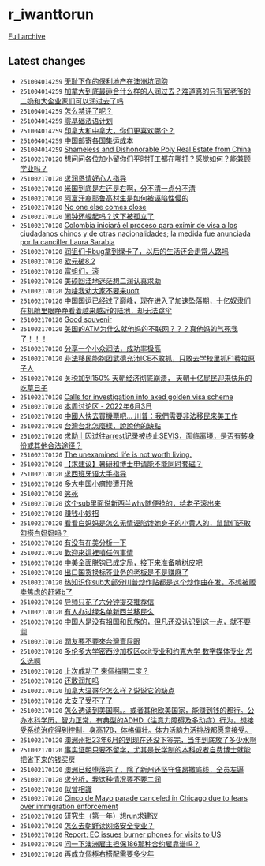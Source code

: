 # r_iwanttorun

[Full archive](archive.md)

## Latest changes

- `251004014259` [无耻下作的保利地产在澳洲坑同胞](../posts/r_iwanttorun/251003152736_1nx28rp.md)
- `251004014259` [加拿大到底最适合什么样的人润过去？难道真的只有官老爷的二奶和大企业家们可以润过去了吗](../posts/r_iwanttorun/251004002719_1nxfttu.md)
- `251004014259` [怎么禁评了呢？](../posts/r_iwanttorun/251003045706_1nwq42o.md)
- `251004014259` [零基础法语计划](../posts/r_iwanttorun/251003093723_1nwujs0.md)
- `251004014259` [印拿大和中拿大，你们更喜欢哪个？](../posts/r_iwanttorun/251003130543_1nwylyj.md)
- `251004014259` [中国邮寄各国集运成本](../posts/r_iwanttorun/251003183717_1nx7cw1.md)
- `251004014259` [Shameless and Dishonorable Poly Real Estate from China](../posts/r_iwanttorun/251003114943_1nwwxi5.md)
- `251002170120` [想问问各位加小留你们平时打工都在哪打？感觉如何？能兼顾学业吗？](../posts/r_iwanttorun/250422211415_1k5hru3.md)
- `251002170120` [求润恳请好心人指导](../posts/r_iwanttorun/250415172725_1jzxqb2.md)
- `251002170120` [米国到底是左还是右啊，分不清一点分不清](../posts/r_iwanttorun/250409150852_1jv83b4.md)
- `251002170120` [阿富汗裔耶鲁高材生是如何被诬陷性侵的](../posts/r_iwanttorun/250417205208_1k1nej7.md)
- `251002170120` [No one else comes close](../posts/r_iwanttorun/250420144445_1k3o3uf.md)
- `251002170120` [闹钟还崛起吗？这下被孤立了](../posts/r_iwanttorun/250409175043_1jvc29k.md)
- `251002170120` [Colombia iniciará el proceso para eximir de visa a los ciudadanos chinos y  de otras nacionalidades; la medida fue anunciada por la canciller Laura Sarabia](../posts/r_iwanttorun/250420143518_1k3nwja.md)
- `251002170120` [润狙们卡bug拿到绿卡了，以后的生活还会走常人路吗](../posts/r_iwanttorun/250419103842_1k2te78.md)
- `251002170120` [欧元破8.2](../posts/r_iwanttorun/250410214034_1jw9lu6.md)
- `251002170120` [富蛆们，滚](../posts/r_iwanttorun/250422162732_1k5amib.md)
- `251002170120` [美硕回洼地迷茫想二润认真求助](../posts/r_iwanttorun/250425103155_1k7hnul.md)
- `251002170120` [为啥我劝大家不要来uoft](../posts/r_iwanttorun/250420233949_1k3zpe0.md)
- `251002170120` [中国国运已经过了巅峰，现在进入了加速坠落期，十亿奴隶们在机舱里眼睁睁看着越来越近的陆地，却无法跳伞](../posts/r_iwanttorun/250412180857_1jxnhxq.md)
- `251002170120` [Good souvenir](../posts/r_iwanttorun/250424234111_1k76ulk.md)
- `251002170120` [美国的ATM为什么就他妈的不联网？？？真他妈的气死我了！！！](../posts/r_iwanttorun/250416134030_1k0kp11.md)
- `251002170120` [分享一个小众润法，成功率极高](../posts/r_iwanttorun/250415202104_1k020x7.md)
- `251002170120` [非法移民能抱团武德充沛ICE不敢抓，只敢去学校里抓F1费拉原子人](../posts/r_iwanttorun/250411165541_1jwupks.md)
- `251002170120` [关税加到150%   天朝经济彻底崩溃，  天朝十亿屁民迎来快乐的吃草日子](../posts/r_iwanttorun/250411170312_1jwuw9h.md)
- `251002170120` [Calls for investigation into axed golden visa scheme](../posts/r_iwanttorun/250415124333_1jzqxwy.md)
- `251002170120` [本周讨论区 - 2022年6月3日](../posts/r_iwanttorun/250418122607_1k23opw.md)
- `251002170120` [中國人快去買機票吧... 川普：我們需要非法移民來美工作](../posts/r_iwanttorun/250411023909_1jwfm32.md)
- `251002170120` [台灣台北怎麼樣，說說他的缺點](../posts/r_iwanttorun/250424033649_1k6ioiy.md)
- `251002170120` [求助｜因过往arrest记录被终止SEVIS，面临离境，是否有转身份或其他合法途径？](../posts/r_iwanttorun/250409073929_1jv06zt.md)
- `251002170120` [The unexamined life is not worth living.](../posts/r_iwanttorun/250421090424_1k491bd.md)
- `251002170120` [【求建议】暑研和博士申请能不能同时套磁？](../posts/r_iwanttorun/250418014735_1k1tjyj.md)
- `251002170120` [求西班牙语大手指导](../posts/r_iwanttorun/250411014007_1jwei3r.md)
- `251002170120` [多大中国小瘤惨遭开除](../posts/r_iwanttorun/250413040023_1jxz4q5.md)
- `251002170120` [笑死](../posts/r_iwanttorun/250418131531_1k24o3b.md)
- `251002170120` [这个sub里面说新西兰whv随便抢的，给老子滚出来](../posts/r_iwanttorun/250412031400_1jx7wk1.md)
- `251002170120` [赚钱小妙招](../posts/r_iwanttorun/250419154339_1k2z6pz.md)
- `251002170120` [看看白妈妈是怎么无情诬陷馋她身子的小黄人的，鼠鼠们还敢勾搭白妈妈吗？](../posts/r_iwanttorun/250417202217_1k1mpj7.md)
- `251002170120` [有没有在美分析一下](../posts/r_iwanttorun/250412160834_1jxkr73.md)
- `251002170120` [歡迎來這裡噴任何事情](../posts/r_iwanttorun/250415183002_1jzzajh.md)
- `251002170120` [中美全面脱钩已成定局，接下来准备啃树皮吧](../posts/r_iwanttorun/250412074733_1jxc3ic.md)
- `251002170120` [出口国货换标签业务的老板是不是赚麻了](../posts/r_iwanttorun/250409201508_1jvfliw.md)
- `251002170120` [热知识你sub大部分川普炒作贴都是这个炒作曲在发，不想被贩卖焦虑的赶紧b了](../posts/r_iwanttorun/250408195042_1jumrue.md)
- `251002170120` [导师只花了六分钟提交推荐信](../posts/r_iwanttorun/250414095157_1jyv1fk.md)
- `251002170120` [有人办过绿名单新西兰移民么](../posts/r_iwanttorun/250410111538_1jvvddi.md)
- `251002170120` [中国人是没有祖国和民族的，但凡还没认识到这一点，就不要润](../posts/r_iwanttorun/250412072153_1jxbr20.md)
- `251002170120` [潤友要不要來台灣賣屁眼](../posts/r_iwanttorun/250421065552_1k4791u.md)
- `251002170120` [多伦多大学密西沙加校区ccit专业和约克大学 数字媒体专业 怎么选啊](../posts/r_iwanttorun/250422201838_1k5get7.md)
- `251002170120` [上次成功了 來個梅開二度？](../posts/r_iwanttorun/250409114014_1jv3o86.md)
- `251002170120` [还敢润加吗](../posts/r_iwanttorun/250421170343_1k4ikmy.md)
- `251002170120` [加拿大温哥华怎么样？说说它的缺点](../posts/r_iwanttorun/250421013335_1k41wtb.md)
- `251002170120` [太支了受不了了](../posts/r_iwanttorun/250416090355_1k0fwhl.md)
- `251002170120` [怎么透读到美国啊。。或者其他欧美国家，能赚到钱的都行。公办本科学历，智力正常，有典型的ADHD（注意力障碍及多动症）行为，想接受系统治疗得到控制，身高178，体格偏壮。体力活脑力活挑战都愿意接受。](../posts/r_iwanttorun/250411131055_1jwpi5p.md)
- `251002170120` [澳洲州担23年6月的到现在还没下签完，当年到底放了多少水啊](../posts/r_iwanttorun/250417044914_1k14oxz.md)
- `251002170120` [事实证明只要不留学，尤其是长学制的本科或者自费博士就能把省下来的钱买房](../posts/r_iwanttorun/250412000705_1jx4h2k.md)
- `251002170120` [澳洲已经堕落完了，除了新州还坚守住昂撒底线，全员左逼](../posts/r_iwanttorun/250422145115_1k58854.md)
- `251002170120` [求分析，我这种情况要不要二润](../posts/r_iwanttorun/250417180808_1k1jio7.md)
- `251002170120` [似曾相識](../posts/r_iwanttorun/250422123519_1k556xd.md)
- `251002170120` [Cinco de Mayo parade canceled in Chicago due to fears over immigration enforcement](../posts/r_iwanttorun/250416125744_1k0jrsl.md)
- `251002170120` [研究生（第一年）想run求建议](../posts/r_iwanttorun/250412103800_1jxeeea.md)
- `251002170120` [怎么去朝鲜读网络安全专业？](../posts/r_iwanttorun/250415220227_1k04eay.md)
- `251002170120` [Report: EC issues burner phones for visits to US](../posts/r_iwanttorun/250418175541_1k2b76o.md)
- `251002170120` [问一下澳洲雇主担保186那种合约雇靠谱吗？](../posts/r_iwanttorun/250417083027_1k17uod.md)
- `251002170120` [再成立個極右搭配需要多少年](../posts/r_iwanttorun/250422141852_1k57gs8.md)
